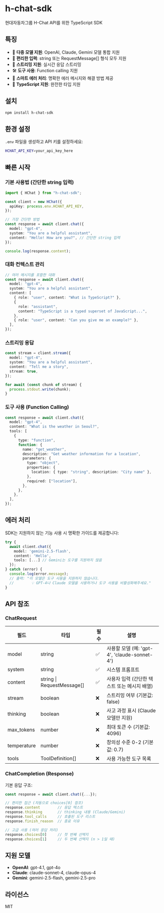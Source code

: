 # h-chat-sdk

현대자동차그룹 H-Chat API를 위한 TypeScript SDK

## 특징

- 🚀 **다중 모델 지원**: OpenAI, Claude, Gemini 모델 통합 지원
- 💬 **편리한 입력**: string 또는 RequestMessage[] 형식 모두 지원
- 🔄 **스트리밍 지원**: 실시간 응답 스트리밍
- 🛠️ **도구 사용**: Function calling 지원
- 🎯 **스마트 에러 처리**: 명확한 에러 메시지와 해결 방법 제공
- 📝 **TypeScript 지원**: 완전한 타입 지원

## 설치

```bash
npm install h-chat-sdk
```

## 환경 설정

`.env` 파일을 생성하고 API 키를 설정하세요:

```bash
HCHAT_API_KEY=your_api_key_here
```

## 빠른 시작

### 기본 사용법 (간단한 string 입력)

```typescript
import { HChat } from "h-chat-sdk";

const client = new HChat({
  apiKey: process.env.HCHAT_API_KEY,
});

// 가장 간단한 방법
const response = await client.chat({
  model: "gpt-4",
  system: "You are a helpful assistant",
  content: "Hello! How are you?", // 간단한 string 입력
});

console.log(response.content);
```

### 대화 컨텍스트 관리

```typescript
// 여러 메시지를 포함한 대화
const response = await client.chat({
  model: "gpt-4",
  system: "You are a helpful assistant",
  content: [
    { role: "user", content: "What is TypeScript?" },
    {
      role: "assistant",
      content: "TypeScript is a typed superset of JavaScript...",
    },
    { role: "user", content: "Can you give me an example?" },
  ],
});
```

### 스트리밍 응답

```typescript
const stream = client.stream({
  model: "gpt-4",
  system: "You are a helpful assistant",
  content: "Tell me a story",
  stream: true,
});

for await (const chunk of stream) {
  process.stdout.write(chunk);
}
```

### 도구 사용 (Function Calling)

```typescript
const response = await client.chat({
  model: "gpt-4",
  content: "What is the weather in Seoul?",
  tools: [
    {
      type: "function",
      function: {
        name: "get_weather",
        description: "Get weather information for a location",
        parameters: {
          type: "object",
          properties: {
            location: { type: "string", description: "City name" },
          },
          required: ["location"],
        },
      },
    },
  ],
});
```

## 에러 처리

SDK는 지원하지 않는 기능 사용 시 명확한 가이드를 제공합니다:

```typescript
try {
  await client.chat({
    model: 'gemini-2.5-flash',
    content: 'Hello',
    tools: [...] // Gemini는 도구를 지원하지 않음
  });
} catch (error) {
  console.log(error.message);
  // 출력: "이 모델은 도구 사용을 지원하지 않습니다.
  //        💡 GPT-4나 Claude 모델을 사용하거나 도구 사용을 비활성화해주세요."
}
```

## API 참조

### ChatRequest

| 필드        | 타입                       | 필수 | 설명                                         |
| ----------- | -------------------------- | ---- | -------------------------------------------- |
| model       | string                     | ✅   | 사용할 모델 (예: 'gpt-4', 'claude-sonnet-4') |
| system      | string                     | ✅   | 시스템 프롬프트                              |
| content     | string \| RequestMessage[] | ✅   | 사용자 입력 (간단한 텍스트 또는 메시지 배열) |
| stream      | boolean                    | ❌   | 스트리밍 여부 (기본값: false)                |
| thinking    | boolean                    | ❌   | 사고 과정 표시 (Claude 모델만 지원)          |
| max_tokens  | number                     | ❌   | 최대 토큰 수 (기본값: 4096)                  |
| temperature | number                     | ❌   | 창의성 수준 0-2 (기본값: 0.7)                |
| tools       | ToolDefinition[]           | ❌   | 사용 가능한 도구 목록                        |

### ChatCompletion (Response)

기본 응답 구조:

```typescript
const response = await client.chat({...});

// 편리한 접근 (자동으로 choices[0] 참조)
response.content        // 응답 텍스트
response.thinking       // thinking 내용 (Claude/Gemini)
response.tool_calls     // 호출된 도구 리스트
response.finish_reason  // 종료 이유

// 고급 사용 (여러 응답 처리)
response.choices[0]     // 첫 번째 선택지
response.choices[1]     // 두 번째 선택지 (n > 1일 때)
```

## 지원 모델

- **OpenAI**: gpt-4.1, gpt-4o
- **Claude**: claude-sonnet-4, claude-opus-4
- **Gemini**: gemini-2.5-flash, gemini-2.5-pro

## 라이선스

MIT
